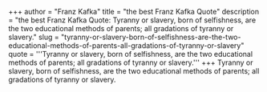 +++
author = "Franz Kafka"
title = "the best Franz Kafka Quote"
description = "the best Franz Kafka Quote: Tyranny or slavery, born of selfishness, are the two educational methods of parents; all gradations of tyranny or slavery."
slug = "tyranny-or-slavery-born-of-selfishness-are-the-two-educational-methods-of-parents-all-gradations-of-tyranny-or-slavery"
quote = '''Tyranny or slavery, born of selfishness, are the two educational methods of parents; all gradations of tyranny or slavery.'''
+++
Tyranny or slavery, born of selfishness, are the two educational methods of parents; all gradations of tyranny or slavery.
